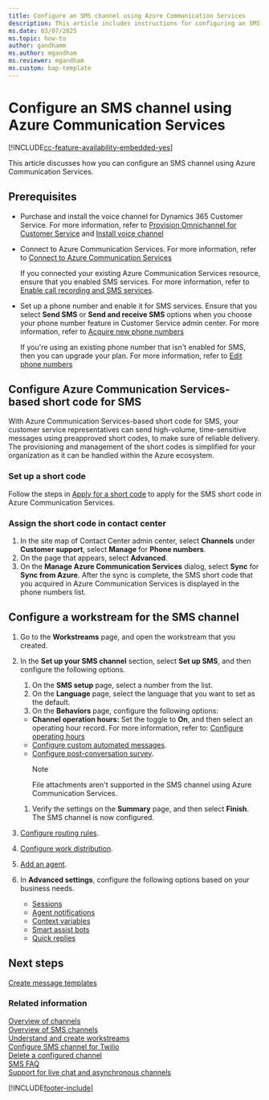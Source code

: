 ```yaml
---
title: Configure an SMS channel using Azure Communication Services
description: This article includes instructions for configuring an SMS channel using Azure Communication Services.
ms.date: 03/07/2025
ms.topic: how-to
author: gandhamm
ms.author: mgandham
ms.reviewer: mgandham
ms.custom: bap-template
---
```


# Configure an SMS channel using Azure Communication Services

[!INCLUDE[cc-feature-availability-embedded-yes](../../includes/cc-feature-availability-embedded-yes.md)]

This article discusses how you can configure an SMS channel using Azure Communication Services.

## Prerequisites

- Purchase and install the voice channel for Dynamics 365 Customer Service. For more information, refer to [Provision Omnichannel for Customer Service](/dynamics365/contact-center/implement/provision-channels) and [Install voice channel](voice-channel-install.md)

- Connect to Azure Communication Services. For more information, refer to [Connect to Azure Communication Services](voice-channel-acs-resource.md)
  
  If you connected your existing Azure Communication Services resource, ensure that you enabled SMS services. For more information, refer to [Enable call recording and SMS services](voice-channel-configure-services.md).

- Set up a phone number and enable it for SMS services. Ensure that you select **Send SMS** or **Send and receive SMS** options when you choose your phone number feature in Customer Service admin center. For more information, refer to [Acquire new phone numbers](voice-channel-manage-phone-numbers.md#acquire-new-phone-numbers)

  If you're using an existing phone number that isn't enabled for SMS, then you can upgrade your plan. For more information, refer to [Edit phone numbers](voice-channel-manage-phone-numbers.md#edit-phone-numbers)

## Configure Azure Communication Services-based short code for SMS

With Azure Communication Services-based short code for SMS, your customer service representatives can send high-volume, time-sensitive messages using preapproved short codes, to make sure of reliable delivery.
The provisioning and management of the short codes is simplified for your organization as it can be handled within the Azure ecosystem.

### Set up a short code

Follow the steps in [Apply for a short code](/azure/communication-services/quickstarts/sms/apply-for-short-code) to apply for the SMS short code in Azure Communication Services.

### Assign the short code in contact center

1. In the site map of Contact Center admin center, select **Channels** under **Customer support**, select **Manage** for **Phone numbers**.
1. On the page that appears, select **Advanced**.
1. On the **Manage Azure Communication Services** dialog, select **Sync** for **Sync from Azure**. After the sync is complete, the SMS short code that you acquired in Azure Communication Services is displayed in the phone numbers list.

## Configure a workstream for the SMS channel

1. Go to the **Workstreams** page, and open the workstream that you created.
1. In the **Set up your SMS channel** section, select **Set up SMS**, and then configure the following options.
   1. On the **SMS setup** page, select a number from the list.
   1. On the **Language** page, select the language that you want to set as the default.
   1. On the **Behaviors** page, configure the following options:
     - **Channel operation hours:** Set the toggle to **On**, and then select an operating hour record. For more information, refer to: [Configure operating hours](create-operating-hours.md)
     - [Configure custom automated messages](configure-automated-message.md).
     - [Configure post-conversation survey](configure-post-conversation-survey.md).
          > [!NOTE]
          > File attachments aren't supported in the SMS channel using Azure Communication Services. <br>
   
   1. Verify the settings on the **Summary** page, and then select **Finish**. The SMS channel is now configured.
1. [Configure routing rules](configure-work-classification.md).
1. [Configure work distribution](create-workstreams.md#configure-work-distribution).
1. [Add an agent](create-workstreams.md#add-an-agent-to-a-workstream).
1. In **Advanced settings**, configure the following options based on your business needs.
   - [Sessions](session-templates.md)
   - [Agent notifications](notification-templates.md#out-of-the-box-notification-templates)
   - [Context variables](manage-context-variables.md#add-context-variables)
   - [Smart assist bots](../develop/smart-assist-bot.md)
   - [Quick replies](create-quick-replies.md)

## Next steps

[Create message templates](create-message-templates.md)  

### Related information

[Overview of channels](../use/channels.md)  
[Overview of SMS channels](../use/sms-channel-overview.md)  
[Understand and create workstreams](create-workstreams.md)  
[Configure SMS channel for Twilio](Configure-sms-channel-twilio.md)   
[Delete a configured channel](delete-channel.md)  
[SMS FAQ](faqs.md#sms)  
[Support for live chat and asynchronous channels](../use/channels.md)  

[!INCLUDE[footer-include](../../includes/footer-banner.md)]

